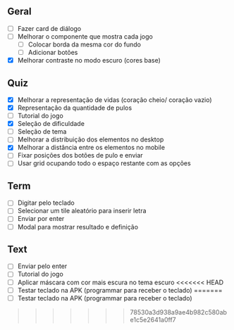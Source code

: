 ## Geral

- [ ] Fazer card de diálogo
- [ ] Melhorar o componente que mostra cada jogo
  - [ ] Colocar borda da mesma cor do fundo
  - [ ] Adicionar botões
- [x] Melhorar contraste no modo escuro (cores base)

## Quiz

- [x] Melhorar a representação de vidas (coração cheio/ coração vazio)
- [x] Representação da quantidade de pulos
- [ ] Tutorial do jogo
- [x] Seleção de dificuldade
- [ ] Seleção de tema
- [ ] Melhorar a distribuição dos elementos no desktop
- [x] Melhorar a distância entre os elementos no mobile
- [ ] Fixar posições dos botões de pulo e enviar
- [ ] Usar grid ocupando todo o espaço restante com as opções

## Term

- [ ] Digitar pelo teclado
- [ ] Selecionar um tile aleatório para inserir letra
- [ ] Enviar por enter
- [ ] Modal para mostrar resultado e definição

## Text

- [ ] Enviar pelo enter
- [ ] Tutorial do jogo
- [ ] Aplicar máscara com cor mais escura no tema escuro
<<<<<<< HEAD
- [ ] Testar teclado na APK (programmar para receber o teclado)
=======
- [ ] Testar teclado na APK (programmar para receber o teclado)
>>>>>>> 78530a3d938a9ae4b982c580abe1c5e2641a0ff7
